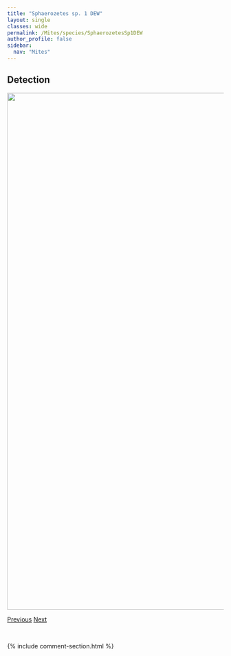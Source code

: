 ```yaml
---
title: "Sphaerozetes sp. 1 DEW"
layout: single
classes: wide
permalink: /Mites/species/SphaerozetesSp1DEW
author_profile: false
sidebar:
  nav: "Mites"
---
```


<h2>Detection</h2>

<a href="https://drive.google.com/uc?export=view&id=13hNK5vCK0KT-6Kfw9GXipQrVn3vrOSUt">
<img src="https://drive.google.com/uc?export=view&id=13hNK5vCK0KT-6Kfw9GXipQrVn3vrOSUt" height = "1200" width = "800">
</a>


<a href="/DevelopmentWebsite/Mites/species/SphaerozetesArcticus" class="pagination--pager" title="Sphaerozetes arcticus">Previous</a> <a href="/DevelopmentWebsite/Mites/species/SuctobelbellaPunctata" class="pagination--pager" title="Suctobelbella punctata">Next</a>

<p>&nbsp;</p>

{% include comment-section.html %}
